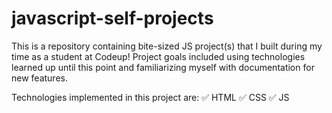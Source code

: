 # javascript-self-projects
This is a repository containing bite-sized JS project(s) that I built during my time as a student at Codeup! Project goals included using technologies learned up until this point and familiarizing myself with documentation for new features.

Technologies implemented in this project are:
✅ HTML 
✅ CSS 
✅ JS
